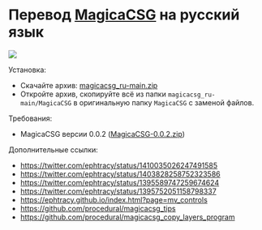 # Перевод [MagicaCSG](https://ephtracy.github.io/index.html?page=magicacsg) на русский язык

![](https://raw.github.com/procedural/magicacsg_ru/master/screenshot.png)

Установка:

* Скачайте архив: [magicacsg_ru-main.zip](https://github.com/procedural/magicacsg_ru/archive/refs/heads/main.zip)
* Откройте архив, скопируйте всё из папки `magicacsg_ru-main/MagicaCSG` в оригинальную папку `MagicaCSG` с заменой файлов.

Требования:

* MagicaCSG версии 0.0.2 ([MagicaCSG-0.0.2.zip](https://github.com/ephtracy/ephtracy.github.io/releases/download/c0.0.0/MagicaCSG-0.0.2.zip))

Дополнительные ссылки:

* https://twitter.com/ephtracy/status/1410035026247491585
* https://twitter.com/ephtracy/status/1403828258752323586
* https://twitter.com/ephtracy/status/1395589747259674624
* https://twitter.com/ephtracy/status/1395752051158798337
* https://ephtracy.github.io/index.html?page=mv_controls
* https://github.com/procedural/magicacsg_tips
* https://github.com/procedural/magicacsg_copy_layers_program
